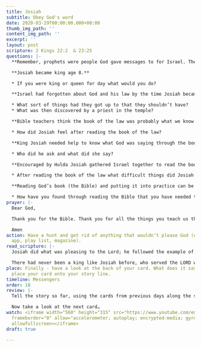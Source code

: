 ```yaml
---
title: Josiah
subtitle: Obey God's word
date: 2020-03-29T00:00:00.000+00:00
thumb_img_path: ''
content_img_path: ''
excerpt: ''
layout: post
scripture: 2 Kings 22:2  & 23:25
questions: |-
  **Remember, prophets were people God gave messages to for Israel. The prophet today is a lady, Huldah. She helped Josiah understand the law that he found and that the people had forgotten about.**

  **Josiah became king age 8.**

  * If you were king or queen for day what would you do?

  **Israel had forgotten about God and his law by the time Josiah became King.**

  * What sort of things had they got up to that they shouldn’t have?
  * What was then discovered by a priest in the temple?

  **Bible teachers think the book of the law was probably what we know as Deuteronomy in our Bible. It was recorded by Moses and contained the 10 commandments.**

  * How did Josiah feel after reading the book of the law?

  **King Josiah needed help to know what God was saying through the book of the law.**

  * Who did he ask and what did she say?

  **Encouraged by Hulda Josiah gathered Israel together to read the book of the law to them.**

  * After reading the book of the law what difficult things did Josiah do?

  **Reading God’s book (the Bible) and putting it into practice can be hard but it’s really important.**

  * How have you found through reading the Bible that you have needed to change some things?
prayer: |-
  Dear God,

  Thank you for the Bible. Thank you for all the things you teach us through it. Help us to be like the prophet Huldah who understood it and King Josiah who bravely put it into practice.

  Amen
action: Have a hunt and get rid of anything that wouldn’t please God (e.g. unhelpful
  app, play list, magazine).
read_scripture: |-
  Josiah did what was pleasing to the Lord; he followed the example of his ancestor King David, strictly obeying all the laws of God.

  There had never been a king like Josiah before, who served the LORD with all his heart, mind, and strength, obeying all the Law of Moses; nor has there been a king like him since.
place: Finally - have a look at the back of your card. What does it say? You can now
  place your card onto your story line.
timeline: Messengers
order: 18
review: |-
  Tell the story so far, using the cards from previous days along the storyline.

  Now take a look at the next card…
watch: <iframe width="560" height="315" src="https://www.youtube.com/embed/6C4MEXXbBmM"
  frameborder="0" allow="accelerometer; autoplay; encrypted-media; gyroscope; picture-in-picture"
  allowfullscreen></iframe>
draft: true

---
```

